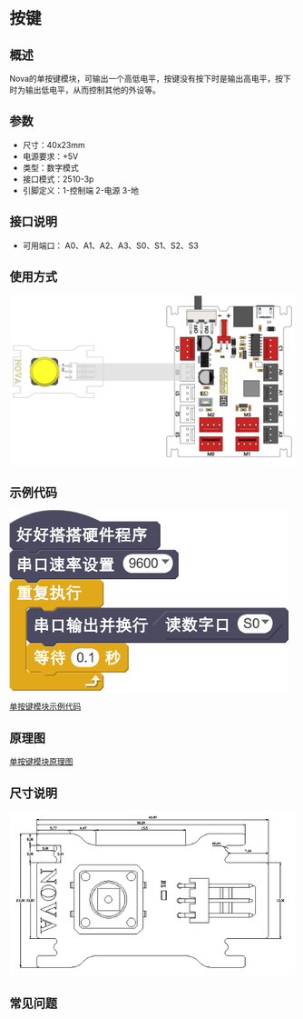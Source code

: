# 按键

## 概述

Nova的单按键模块，可输出一个高低电平，按键没有按下时是输出高电平，按下时为输出低电平，从而控制其他的外设等。

## 参数

* 尺寸：40x23mm
* 电源要求：+5V
* 类型：数字模式
* 接口模式：2510-3p
* 引脚定义：1-控制端 2-电源 3-地

## 接口说明

* 可用端口： A0、A1、A2、A3、S0、S1、S2、S3

## 使用方式

![](../../.gitbook/assets/23.png)

## 示例代码

![](../../.gitbook/assets/24.png)

[单按键模块示例代码](http://www.haohaodada.com/show.php?id=947555)

## 原理图

[单按键模块原理图](https://github.com/Haohaodada-official/docs/blob/master/jiao-xue-chan-pin/pdf/yuan-li-tu/%E5%8D%95%E6%8C%89%E9%94%AE.pdf)

## 尺寸说明

![](../../.gitbook/assets/92.png)

## 常见问题

